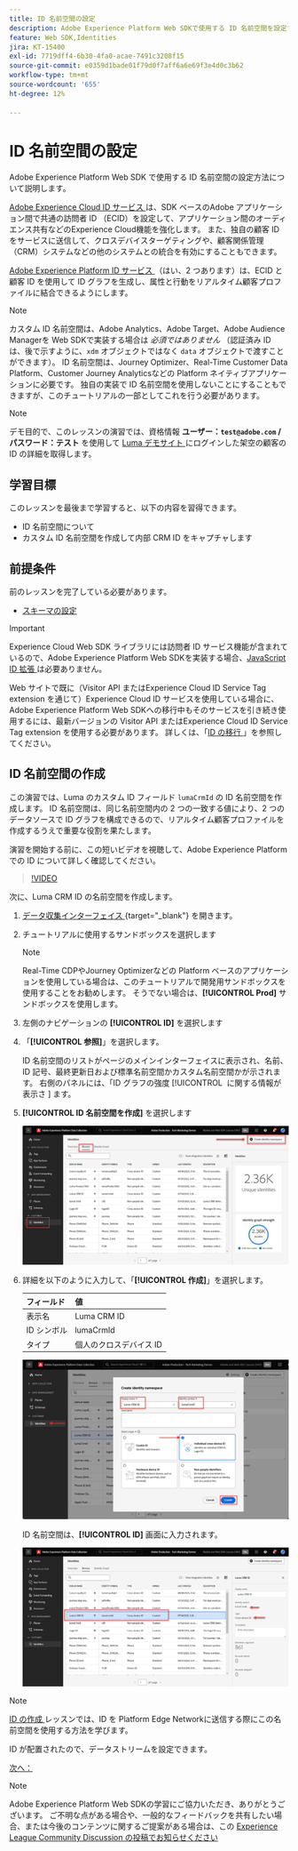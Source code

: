 ```yaml
---
title: ID 名前空間の設定
description: Adobe Experience Platform Web SDKで使用する ID 名前空間を設定する方法について説明します。 このレッスンは、「Web SDK を使用した Adobe Experience Cloud 実装のチュートリアル」の一部です。
feature: Web SDK,Identities
jira: KT-15400
exl-id: 7719dff4-6b30-4fa0-acae-7491c3208f15
source-git-commit: e0359d1bade01f79d0f7aff6a6e69f3e4d0c3b62
workflow-type: tm+mt
source-wordcount: '655'
ht-degree: 12%

---
```


# ID 名前空間の設定

Adobe Experience Platform Web SDK で使用する ID 名前空間の設定方法について説明します。

[Adobe Experience Cloud ID サービス ](https://experienceleague.adobe.com/ja/docs/id-service/using/home) は、SDK ベースのAdobe アプリケーション間で共通の訪問者 ID （ECID）を設定して、アプリケーション間のオーディエンス共有などのExperience Cloud機能を強化します。 また、独自の顧客 ID をサービスに送信して、クロスデバイスターゲティングや、顧客関係管理（CRM）システムなどの他のシステムとの統合を有効にすることもできます。

[Adobe Experience Platform ID サービス ](https://experienceleague.adobe.com/ja/docs/experience-platform/identity/home) （はい、2 つあります）は、ECID と顧客 ID を使用して ID グラフを生成し、属性と行動をリアルタイム顧客プロファイルに結合できるようにします。

>[!NOTE]
>
>カスタム ID 名前空間は、Adobe Analytics、Adobe Target、Adobe Audience Managerを Web SDKで実装する場合は _必須ではありません_ （認証済み ID は、後で示すように、`xdm` オブジェクトではなく `data` オブジェクトで渡すことができます）。 ID 名前空間は、Journey Optimizer、Real-Time Customer Data Platform、Customer Journey Analyticsなどの Platform ネイティブアプリケーションに必要です。 独自の実装で ID 名前空間を使用しないことにすることもできますが、このチュートリアルの一部としてこれを行う必要があります。

>[!NOTE]
>
> デモ目的で、このレッスンの演習では、資格情報 **ユーザー：`test@adobe.com` / パスワード：テスト** を使用して [Luma デモサイト ](https://luma.enablementadobe.com/content/luma/us/en.html) にログインした架空の顧客の ID の詳細を取得します。

## 学習目標

このレッスンを最後まで学習すると、以下の内容を習得できます。

* ID 名前空間について
* カスタム ID 名前空間を作成して内部 CRM ID をキャプチャします


## 前提条件

前のレッスンを完了している必要があります。

* [スキーマの設定](configure-schemas.md)

>[!IMPORTANT]
>
>Experience Cloud Web SDK ライブラリには訪問者 ID サービス機能が含まれているので、Adobe Experience Platform Web SDKを実装する場合、[JavaScript ID 拡張 ](https://exchange.adobe.com/apps/ec/100160/adobe-experience-cloud-id-launch-extension) は必要ありません。
>
> Web サイトで既に（Visitor API またはExperience Cloud ID Service Tag extension を通じて）Experience Cloud ID サービスを使用している場合に、Adobe Experience Platform Web SDKへの移行中もそのサービスを引き続き使用するには、最新バージョンの Visitor API またはExperience Cloud ID Service Tag extension を使用する必要があります。 詳しくは、「[ID の移行 ](https://experienceleague.adobe.com/ja/docs/experience-platform/edge/identity/overview)」を参照してください。

## ID 名前空間の作成

この演習では、Luma のカスタム ID フィールド `lumaCrmId` の ID 名前空間を作成します。 ID 名前空間は、同じ名前空間内の 2 つの一致する値により、2 つのデータソースで ID グラフを構成できるので、リアルタイム顧客プロファイルを作成するうえで重要な役割を果たします。

演習を開始する前に、この短いビデオを視聴して、Adobe Experience Platformでの ID について詳しく確認してください。

>[!VIDEO](https://video.tv.adobe.com/v/27841?learn=on&enablevpops)

次に、Luma CRM ID の名前空間を作成します。

1. [ データ収集インターフェイス ](https://experience.adobe.com/data-collection/){target="_blank"} を開きます。
1. チュートリアルに使用するサンドボックスを選択します

   >[!NOTE]
   >
   >Real-Time CDPやJourney Optimizerなどの Platform ベースのアプリケーションを使用している場合は、このチュートリアルで開発用サンドボックスを使用することをお勧めします。 そうでない場合は、**[!UICONTROL Prod]** サンドボックスを使用します。

1. 左側のナビゲーションの **[!UICONTROL ID]** を選択します
1. 「**[!UICONTROL 参照]**」を選択します。

   ID 名前空間のリストがページのメインインターフェイスに表示され、名前、ID 記号、最終更新日および標準名前空間かカスタム名前空間かが示されます。 右側のパネルには、「ID グラフの強度 [!UICONTROL &#x200B; に関する情報が表示さ &#x200B;] ます。

1. **[!UICONTROL ID 名前空間を作成]** を選択します

   ![ID の表示 ](assets/configure-identities-screen.png)

1. 詳細を以下のように入力して、「**[!UICONTROL 作成]**」を選択します。

   | フィールド | 値 |
   |---------------|-----------|
   | 表示名 | Luma CRM ID |
   | ID シンボル | lumaCrmId |
   | タイプ | 個人のクロスデバイス ID |


   ![名前空間の作成](assets/identities-create-namespace.png)


   ID 名前空間は、**[!UICONTROL ID]** 画面に入力されます。

   ![名前空間の作成](assets/configure-identities-namespace-lumaCrmId.png)


>[!NOTE]
>
> [ID の作成 ](create-identities.md) レッスンでは、ID を Platform Edge Networkに送信する際にこの名前空間を使用する方法を学びます。

ID が配置されたので、データストリームを設定できます。

[次へ： ](configure-datastream.md)

>[!NOTE]
>
>Adobe Experience Platform Web SDKの学習にご協力いただき、ありがとうございます。 ご不明な点がある場合や、一般的なフィードバックを共有したい場合、または今後のコンテンツに関するご提案がある場合は、この [Experience League Community Discussion の投稿でお知らせください ](https://experienceleaguecommunities.adobe.com/t5/adobe-experience-platform-data/tutorial-discussion-implement-adobe-experience-cloud-with-web/td-p/444996?profile.language=ja)
